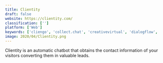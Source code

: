 ```yaml
---
title: Clientity
draft: false 
website: https://clientity.com/
classification: ['']
platform: ['Web']
keywords: ['cliengo', 'collect.chat', 'creativevirtual', 'dialogflow', 'ibm_watson_assistant', 'intercom', 'next_it', 'pypestream']
image: 2020/04/Clientity.png
---
```

Clientity is an automatic chatbot that obtains the contact information of your visitors converting them in valuable leads.